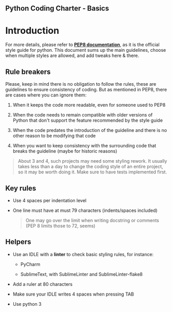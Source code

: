 Python Coding Charter - Basics
---


# Introduction

For more details, please refer to **[PEP8 documentation](https://www.python.org/dev/peps/pep-0008/)**, as it is the official style guide for python.
This document sums up the main guidelines, choose when multiple styles are allowed, and add tweaks here & there.


## Rule breakers

Please, keep in mind there is no obligation to follow the rules, these are guidelines to ensure consistency of coding.
But as mentioned in PEP8, there are cases where you can ignore them:

1. When it keeps the code more readable, even for someone used to PEP8

2. When the code needs to remain compatible with older versions of Python that don't support the feature recommended by the style guide

3. When the code predates the introduction of the guideline and there is no other reason to be modifying that code

4. When you want to keep consistency with the surrounding code that breaks the guideline (maybe for historic reasons)

> About 3 and 4, such projects may need some styling rework. It usually takes less than a day to change the coding style of an entire project, so it may be worth doing it.
> Make sure to have tests implemented first.


## Key rules

- Use 4 spaces per indentation level

- One line must have at must 79 characters (indents/spaces included)

    > One may go over the limit when writing docstring or comments (PEP 8 limits those to 72, seems)


## Helpers

- Use an IDLE with a **linter** to check basic styling rules, for instance:
    
    - PyCharm
    
    - SublimeText, with SublimeLinter and SublimeLinter-flake8

- Add a ruler at 80 characters

- Make sure your IDLE writes 4 spaces when pressing TAB

- Use python 3
